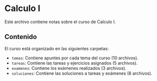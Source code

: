 # Calculo I

Este archivo contiene notas sobre el curso de Calculo I.

## Contenido

El curso está organizado en las siguientes carpetas:

- `temas`: Contiene apuntes por cada tema del curso (10 archivos).
- `tareas`: Contiene las tareas y ejercicios asignados (5 archivos).  
- `examenes`: Contiene los exámenes realizados (3 archivos).
- `soluciones`: Contiene las soluciones a tareas y exámenes (8 archivos).